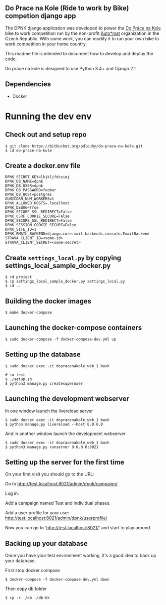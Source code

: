 Do Prace na Kole (Ride to work by Bike) competion django app
------------------------------------------------------------

The DPNK django application was developed to power the [Do Práce na Kole](https://www.dopracenakole.cz) bike to work competition run by the non-profit [Auto*mat](https://www.auto-mat.cz/) organization in the Czech Republic. With some work, you can modify it to run your own bike to work competition in your home country.

This readme file is intended to document how to develop and deploy the code.

Do práce na kole is designed to use Python 3.4+ and Django 2.1

Dependencies
------------

 - Docker

Running the dev env
===================

Check out and setup repo
------------------------

    $ git clone https://bitbucket.org/pdlouhy/do-prace-na-kole.git
    $ cd do-prace-na-kole

Create a docker.env file
------------------------

    DPNK_SECRET_KEY=lkjkljfdseioj
    DPNK_DB_NAME=dpnk
    DPNK_DB_USER=dpnk
    DPNK_DB_PASSWORD=foobar
    DPNK_DB_HOST=postgres
    GUNICORN_NUM_WORKERS=1
    DPNK_ALLOWED_HOSTS=.localhost
    DPNK_DEBUG=True
    DPNK_SECURE_SSL_REDIRECT=False
    DPNK_CSRF_COOKIE_SECURE=False
    DPNK_SECURE_SSL_REDIRECT=False
    DPNK_SESSION_COOKIE_SECURE=False
    DPNK_SITE_ID=1
    DPNK_EMAIL_BACKEND=django.core.mail.backends.console.EmailBackend
    STRAVA_CLIENT_ID=<some-id>
    STRAVA_CLIENT_SECRET=<some-secret>

Create `settings_local.py` by copying settings_local_sample_docker.py
-------------------------------------------------------------------

    $ cd project
    $ cp settings_local_sample_docker.py settings_local.py
    $ cd ..

Building the docker images
--------------------------

    $ make docker-compose

Launching the docker-compose containers
---------------------------------------

    $ sudo docker-compose -f docker-compose-dev.yml up

Setting up the database
---------------------

    $ sudo docker exec -it dopracenakole_web_1 bash

    # su test
    $ ./setup.sh
    $ python3 manage.py createsuperuser

Launching the development webserver
------------------------------------

In one window launch the livereload server

    $ sudo docker exec -it dopracenakole_web_1 bash
    $ python manage.py livereload --host 0.0.0.0
    
And in another window launch the development webserver

    $ sudo docker exec -it dopracenakole_web_1 bash
    $ python3 manage.py runserver 0.0.0.0:8021
    


Setting up the server for the first time
----------------------------------------

On your first visit you should go to the URL:

Go to <http://test.localhost:8021/admin/dpnk/campaign/>

Log in.

Add a campaign named Test and individual phases.

Add a user profile for your user <http://test.localhost:8021/admin/dpnk/userprofile/>

Now you can go to 'http://test.localhost:8021/' and start to play around.

Backing up your database
------------------------

Once you have your test environment working, it's a good idea to back up your database.

First stop docker compose

    $ docker-compose -f docker-compose-dev.yml down

Then copy db folder

    $ cp -r ./db ./db-bk


